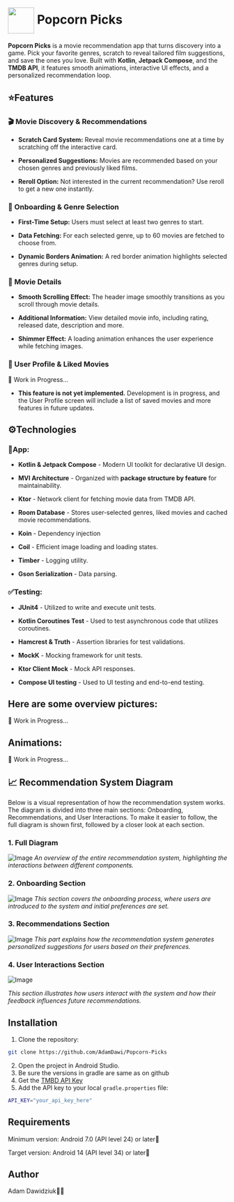 # <img src="https://github.com/user-attachments/assets/934d01cd-4b34-4bf4-baab-ef2bba1dc73f" width="60" height="60" align="center" /> Popcorn Picks

**Popcorn Picks** is a movie recommendation app that turns discovery into a game. Pick your favorite genres, scratch to reveal tailored film suggestions, and save the ones you love. Built with **Kotlin**, **Jetpack Compose**, and the **TMDB API**, it features smooth animations, interactive UI effects, and a personalized recommendation loop.

## ⭐️Features
### 🎬 Movie Discovery & Recommendations
- **Scratch Card System:** Reveal movie recommendations one at a time by scratching off the interactive card.
  
- **Personalized Suggestions:** Movies are recommended based on your chosen genres and previously liked films.

- **Reroll Option:** Not interested in the current recommendation? Use reroll to get a new one instantly.

### 📝 Onboarding & Genre Selection
- **First-Time Setup:** Users must select at least two genres to start.

- **Data Fetching:** For each selected genre, up to 60 movies are fetched to choose from.

- **Dynamic Borders Animation:** A red border animation highlights selected genres during setup.

### 📅 Movie Details
- **Smooth Scrolling Effect:** The header image smoothly transitions as you scroll through movie details.

- **Additional Information:** View detailed movie info, including rating, released date, description and more.

- **Shimmer Effect:** A loading animation enhances the user experience while fetching images.

### 👤 User Profile & Liked Movies
🚧 Work in Progress...
- **This feature is not yet implemented.** Development is in progress, and the User Profile screen will include a list of saved movies and more features in future updates.

## ⚙️Technologies
### 📱App:
- **Kotlin & Jetpack Compose** - Modern UI toolkit for declarative UI design.

- **MVI Architecture** - Organized with **package structure by feature** for maintainability.

- **Ktor** - Network client for fetching movie data from TMDB API.

- **Room Database** - Stores user-selected genres, liked movies and cached movie recommendations.

- **Koin** - Dependency injection

- **Coil** - Efficient image loading and loading states.

- **Timber** - Logging utility.

- **Gson Serialization** - Data parsing.

### ✅Testing:
- **JUnit4** - Utilized to write and execute unit tests.

- **Kotlin Coroutines Test** - Used to test asynchronous code that utilizes coroutines.

- **Hamcrest & Truth** - Assertion libraries for test validations.

- **MockK** - Mocking framework for unit tests.

- **Ktor Client Mock** - Mock API responses.

- **Compose UI testing** - Used to UI testing and end-to-end testing.


## Here are some overview pictures:
🚧 Work in Progress...

## Animations:
🚧 Work in Progress...

## 📈 Recommendation System Diagram
Below is a visual representation of how the recommendation system works. The diagram is divided into three main sections: Onboarding, Recommendations, and User Interactions. To make it easier to follow, the full diagram is shown first, followed by a closer look at each section.
### 1. **Full Diagram**
![Image](https://github.com/user-attachments/assets/af3c5268-14be-4924-aa30-994b52be9f0b)
_An overview of the entire recommendation system, highlighting the interactions between different components._

### 2. **Onboarding Section**
![Image](https://github.com/user-attachments/assets/4f25c5f5-3e0d-4e09-9f74-ed5696a984d3)
_This section covers the onboarding process, where users are introduced to the system and initial preferences are set._

### 3. **Recommendations Section**
![Image](https://github.com/user-attachments/assets/55ab471f-7f95-44a2-832d-dbfc89f31490)
_This part explains how the recommendation system generates personalized suggestions for users based on their preferences._

### 4. **User Interactions Section**
![Image](https://github.com/user-attachments/assets/5f9839ba-2efc-443a-b7f8-750adc41e122)

_This section illustrates how users interact with the system and how their feedback influences future recommendations._

## Installation

1. Clone the repository:
```bash
git clone https://github.com/AdamDawi/Popcorn-Picks
```
2. Open the project in Android Studio.
3. Be sure the versions in gradle are same as on github
4. Get the [TMBD API Key](https://developer.themoviedb.org/reference/intro/getting-started)
5. Add the API key to your local `gradle.properties` file:
```bash
API_KEY="your_api_key_here"
```

## Requirements
Minimum version: Android 7.0 (API level 24) or later📱

Target version: Android 14 (API level 34) or later📱

## Author

Adam Dawidziuk🧑‍💻
